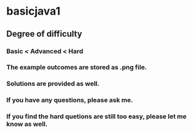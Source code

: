 # basicjava1

## Degree of difficulty
### Basic < Advanced < Hard

### The example outcomes are stored as .png file.

### Solutions are provided as well.

### If you have any questions, please ask me.

### If you find the hard quetions are still too easy, please let me know as well.
